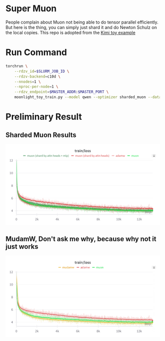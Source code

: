 # Super Muon
People complain about Muon not being able to do tensor parallel efficiently. But here is the thing, you can simply just shard it and do Newton Schulz on the local copies.
This repo is adopted from the [Kimi toy example](https://github.com/MoonshotAI/Moonlight/blob/master/examples/toy_train.py)

# Run Command
```bash
torchrun \
    --rdzv_id=$SLURM_JOB_ID \
    --rdzv-backend=c10d \
    --nnodes=1 \
    --nproc-per-node=1 \
    --rdzv_endpoint=$MASTER_ADDR:$MASTER_PORT \
    moonlight_toy_train.py --model qwen --optimizer sharded_muon --dataset openwebtext-100k --hidden_size 896 --lr 1e-3 --run_name sharded_muon
```

# Preliminary Result

## Sharded Muon Results
![result](moonlight_toy_results.png)

## MudamW, Don't ask me why, because why not it just works
![result](mudamw_results.png)
